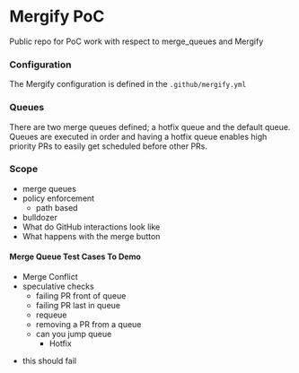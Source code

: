 # Mergify PoC

Public repo for PoC work with respect to merge_queues and Mergify

### Configuration

The Mergify configuration is defined in the `.github/mergify.yml`

### Queues

There are two merge queues defined; a hotfix queue and the default queue. Queues
are executed in order and having a hotfix queue enables high priority PRs to
easily get scheduled before other PRs.

### Scope

- merge queues
- policy enforcement
  - path based
- bulldozer
- What do GitHub interactions look like
- What happens with the merge button

#### Merge Queue Test Cases To Demo

- Merge Conflict
- speculative checks
  - failing PR front of queue
  - failing PR last in queue
  - requeue
  - removing a PR from a queue
  - can you jump queue
    - Hotfix

* this should fail
